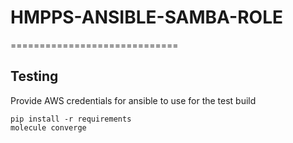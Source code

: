 # HMPPS-ANSIBLE-SAMBA-ROLE

=============================

## Testing

Provide AWS credentials for ansible to use for the test build

```
pip install -r requirements
molecule converge
```

